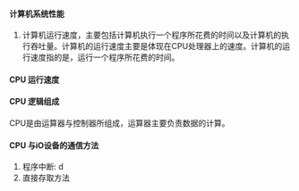 #### 计算机系统性能
1. 计算机运行速度，主要包括计算机执行一个程序所花费的时间以及计算机的执行吞吐量。计算机的运行速度主要是体现在CPU处理器上的速度。计算机的运行速度指的是，运行一个程序所花费的时间。
#### CPU 运行速度
#### CPU 逻辑组成
CPU是由运算器与控制器所组成，运算器主要负责数据的计算。
#### CPU 与iO设备的通信方法
1. 程序中断: d
2. 直接存取方法

<!--stackedit_data:
eyJoaXN0b3J5IjpbMTU2MjUxMzY1MCwtMjk4MzExMTk4LC0xMT
gyOTkyNzQ2LC0xODU2MjY3MzgxLDQ1MzkyNzE1LDYzMzQwODMw
NV19
-->